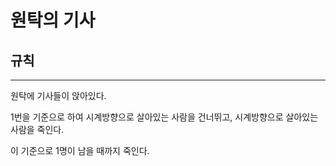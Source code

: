 # 원탁의 기사
## 규칙
---
원탁에 기사들이 앉아있다.

1번을 기준으로 하여 시계방향으로 살아있는 사람을 건너뛰고, 시계방향으로 살아있는 사람을 죽인다.

이 기준으로 1명이 남을 때까지 죽인다.
